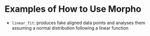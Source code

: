 Examples of How to Use Morpho
=============================

- ```linear_fit```: produces fake aligned data points and analyses them assuming a normal distribution following a linear function
